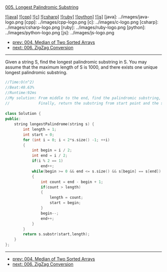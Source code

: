 [005. Longest Palindromic Substring](https://leetcode.com/problems/longest-palindromic-substring/)

[![java]](../java/005-longest-palindromic-substring.md)
[![cpp]](../cpp/005-longest-palindromic-substring.md)
[![c]](../c/005-longest-palindromic-substring.md)
[![csharp]](../csharp/005-longest-palindromic-substring.md)
[![ruby]](../ruby/005-longest-palindromic-substring.md)
[![python]](../python/005-longest-palindromic-substring.md)
[![js]](../js/005-longest-palindromic-substring.md)
[java]: ../images/java-logo.png
[cpp]: ../images/cpp-logo.png
[c]: ../images/c-logo.png
[csharp]: ../images/csharp-logo.png
[ruby]: ../images/ruby-logo.png
[python]: ../images/python-logo.png
[js]: ../images/js-logo.png

- [prev: 004. Median of Two Sorted Arrays](004-median-of-two-sorted-arrays.md)
- [next: 006. ZigZag Conversion](006-zigzag-conversion.md)

---
Given a string S, find the longest palindromic substring in S. You may assume that the maximum length of S is 1000, and there exists one unique longest palindromic substring.

```C++
//Time:O(n^2)
//Beat:40.63%
//Runtime:92ms
//My solution: From middle to the end, find the palindromic substring, record length and start point every time. 
//             Finally, return the substring from start point and the size of result is length.

class Solution {
public:
    string longestPalindrome(string s) {
    	int length = 1;
    	int start = 0;
        for (int i = 0; i < 2*s.size() -1; ++i)
        {
        	int begin = i / 2;
        	int end = i / 2;
        	if(i % 2 == 1)
        		end++;
        	while(begin >= 0 && end <= s.size() && s[begin] == s[end])
        	{
        		int count = end - begin + 1;
        		if(count > length)
        		{
        			length = count;
        			start = begin;
        		}
        		begin--;
        		end++;
        	}
        }
        return s.substr(start,length);
    }
};
```


---

- [prev: 004. Median of Two Sorted Arrays](004-median-of-two-sorted-arrays.md)
- [next: 006. ZigZag Conversion](006-zigzag-conversion.md)
